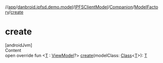 //[app](../../../../index.md)/[danbroid.ipfsd.demo.model](../../../index.md)/[IPFSClientModel](../../index.md)/[Companion](../index.md)/[ModelFactory](index.md)/[create](create.md)



# create  
[androidJvm]  
Content  
open override fun <[T](create.md) : [ViewModel](https://developer.android.com/reference/kotlin/androidx/lifecycle/ViewModel.html)?> [create](create.md)(modelClass: [Class](https://developer.android.com/reference/kotlin/java/lang/Class.html)<[T](create.md)>): [T](create.md)  



